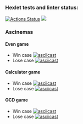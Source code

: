### Hexlet tests and linter status:
[![Actions Status](https://github.com/lo0ken/java-project-lvl1/workflows/hexlet-check/badge.svg)](https://github.com/lo0ken/java-project-lvl1/actions)
<a href="https://codeclimate.com/github/codeclimate/codeclimate/maintainability"><img src="https://api.codeclimate.com/v1/badges/a99a88d28ad37a79dbf6/maintainability" /></a>

### Ascinemas
#### Even game
* Win case
[![asciicast](https://asciinema.org/a/K4vatJ6UZ4oDvPXEZZaPCmCAL.svg)](https://asciinema.org/a/K4vatJ6UZ4oDvPXEZZaPCmCAL)
* Lose case
[![asciicast](https://asciinema.org/a/WxIXRya4DNRmYY4SlY7XeXR0q.svg)](https://asciinema.org/a/WxIXRya4DNRmYY4SlY7XeXR0q)
#### Calculator game
* Win case
[![asciicast](https://asciinema.org/a/jI5JkfkQFeE9ZY4DmrVD7ukDE.svg)](https://asciinema.org/a/jI5JkfkQFeE9ZY4DmrVD7ukDE)
* Lose case
[![asciicast](https://asciinema.org/a/ZOoJi4PbZlkxm1VlWydOHKOvX.svg)](https://asciinema.org/a/ZOoJi4PbZlkxm1VlWydOHKOvX)
#### GCD game
* Win case
[![asciicast](https://asciinema.org/a/hQUfgRcEyqQogskxahcUqHhnm.svg)](https://asciinema.org/a/hQUfgRcEyqQogskxahcUqHhnm)
* Lose case
[![asciicast](https://asciinema.org/a/04snsEBnkHqvhaIcgGP3eCa7D.svg)](https://asciinema.org/a/04snsEBnkHqvhaIcgGP3eCa7D)